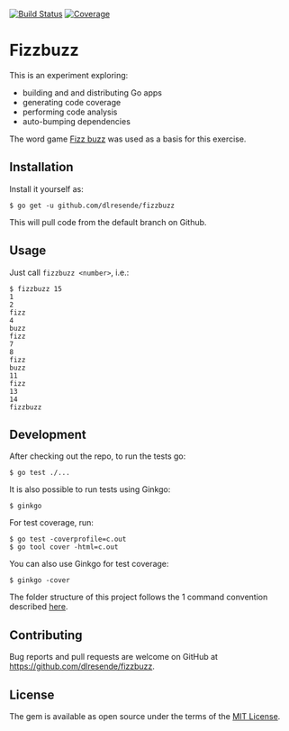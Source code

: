 [![Build Status](https://travis-ci.com/dlresende/fizzbuzz-go.svg?branch=main)](https://travis-ci.com/dlresende/fizzbuzz-go)
[![Coverage](https://sonarcloud.io/api/project_badges/measure?project=dlresende_fizzbuzz-go&metric=coverage)](https://sonarcloud.io/dashboard?id=dlresende_fizzbuzz-go)

# Fizzbuzz

This is an experiment exploring:
- building and and distributing Go apps
- generating code coverage
- performing code analysis
- auto-bumping dependencies

The word game [Fizz buzz](https://en.wikipedia.org/wiki/Fizz_buzz) was used as a basis for this exercise.

## Installation

Install it yourself as:

```
$ go get -u github.com/dlresende/fizzbuzz
```

This will pull code from the default branch on Github.

## Usage

Just call `fizzbuzz <number>`, i.e.:

```shell
$ fizzbuzz 15
1
2
fizz
4
buzz
fizz
7
8
fizz
buzz
11
fizz
13
14
fizzbuzz
```

## Development

After checking out the repo, to run the tests go:

```
$ go test ./... 
```

It is also possible to run tests using Ginkgo:

```
$ ginkgo
```

For test coverage, run:

```
$ go test -coverprofile=c.out
$ go tool cover -html=c.out
```

You can also use Ginkgo for test coverage:

```
$ ginkgo -cover
```

The folder structure of this project follows the 1 command convention described [here](https://flaviocopes.com/go-filesystem-structure/).

## Contributing

Bug reports and pull requests are welcome on GitHub at https://github.com/dlresende/fizzbuzz.


## License

The gem is available as open source under the terms of the [MIT License](https://opensource.org/licenses/MIT).



